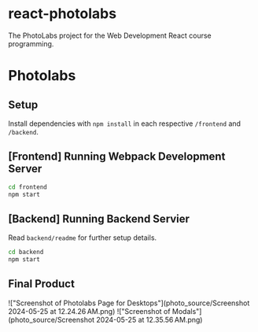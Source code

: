 # react-photolabs

The PhotoLabs project for the Web Development React course programming.

# Photolabs

## Setup

Install dependencies with `npm install` in each respective `/frontend` and `/backend`.

## [Frontend] Running Webpack Development Server

```sh
cd frontend
npm start
```

## [Backend] Running Backend Servier

Read `backend/readme` for further setup details.

```sh
cd backend
npm start
```

## Final Product

!["Screenshot of Photolabs Page for Desktops"](photo_source/Screenshot 2024-05-25 at 12.24.26 AM.png)
!["Screenshot of Modals"](photo_source/Screenshot 2024-05-25 at 12.35.56 AM.png)
